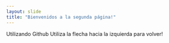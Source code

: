```yaml
---
layout: slide
title: "Bienvenidos a la segunda página!"
---
```

Utilizando Github
Utiliza la flecha hacia la izquierda para volver!
